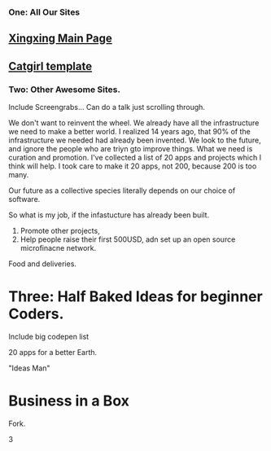 ### One: All Our Sites

## [Xingxing Main Page](https:xinxing.vercel.app)
## [Catgirl template](https:catgirl-tau.vercel.app)

### Two: Other Awesome Sites. 

Include Screengrabs... Can do a talk just scrolling through. 

We don't want to reinvent the wheel. We already have all the infrastructure we need to make a better world. I realized 14 years ago, that 90% of the infrastructure we needed had already been invented. We look to the future, and ignore the people who are triyn gto improve things. What we need is curation and promotion. I've collected a list of 20 apps and projects which I think will help. I took care to make it 20 apps, not 200, because 200 is too many. 

Our future as a collective species literally depends on our choice of software.

So what is my job, if the infastucture has already been built.

1) Promote other projects, 
2) Help people raise their first 500USD, adn set up an open source microfinacne network. 

Food and deliveries.


# Three: Half Baked Ideas for beginner Coders.

Include big codepen list
 
20 apps for a better Earth.
 
"Ideas Man"

# Business in a Box

Fork.






3

